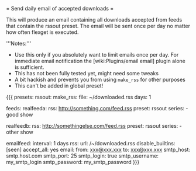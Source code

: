 = Send daily email of accepted downloads =

This will produce an email containing all downloads accepted from feeds that contain the rssout preset. The email will be sent once per day no matter how often flexget is executed.

'''Notes:'''

 * Use this only if you absolutely want to limit emails once per day. For immediate email notification the [wiki:Plugins/email email] plugin alone is sufficient.
 * This has not been fully tested yet, might need some tweaks
 * A bit hackish and prevents you from using `make_rss` for other purposes
 * This can't be added in global preset!

{{{
presets:
  rssout:
    make_rss:
      file: ~/downloaded.rss
      days: 1

feeds:
  realfeeda:
    rss: http://something.com/feed.rss
    preset: rssout
    series:
      - good show

  realfeedb:
    rss: http://somethingelse.com/feed.rss
    preset: rssout
    series:
      - other show

  emailfeed:
    interval: 1 days
    rss:
      url: /~/downloaded.rss
    disable_builtins: [seen]
    accept_all: yes
    email:
      from: xxx@xxx.xxx
      to: xxx@xxx.xxx
      smtp_host: smtp.host.com
      smtp_port: 25
      smtp_login: true
      smtp_username: my_smtp_login
      smtp_password: my_smtp_password
}}}
